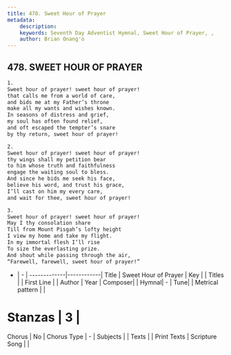 ```yaml
---
title: 478. Sweet Hour of Prayer
metadata:
    description: 
    keywords: Seventh Day Adventist Hymnal, Sweet Hour of Prayer, , 
    author: Brian Onang'o
---
```



## 478. SWEET HOUR OF PRAYER

```txt
1.
Sweet hour of prayer! sweet hour of prayer!
that calls me from a world of care,
and bids me at my Father’s throne
make all my wants and wishes known.
In seasons of distress and grief,
my soul has often found relief,
and oft escaped the tempter’s snare
by thy return, sweet hour of prayer!

2.
Sweet hour of prayer! sweet hour of prayer!
thy wings shall my petition bear
to him whose truth and faithfulness
engage the waiting soul to bless.
And since he bids me seek his face,
believe his word, and trust his grace,
I’ll cast on him my every care,
and wait for thee, sweet hour of prayer!

3.
Sweet hour of prayer! sweet hour of prayer!
May I thy consolation share
Till from Mount Pisgah’s lofty height
I view my home and take my flight.
In my immortal flesh I’ll rise
To size the everlasting prize.
And shout while passing through the air,
“Farewell, farewell, sweet hour of prayer!”
```

- |   -  |
-------------|------------|
Title | Sweet Hour of Prayer |
Key |  |
Titles |  |
First Line |  |
Author | 
Year | 
Composer|  |
Hymnal|  - |
Tune|  |
Metrical pattern | |
# Stanzas | 3 |
Chorus | No |
Chorus Type | - |
Subjects |  |
Texts |  |
Print Texts | 
Scripture Song |  |
  
